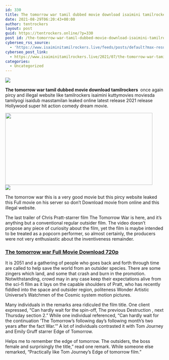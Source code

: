 ```yaml
---
id: 330
title: The tomorrow war tamil dubbed movie download isaimini tamilrockers kuttymovies moviesda tamilyogi isaidub
date: 2021-08-29T06:20:43+00:00
author: tentrockers
layout: post
guid: https://tentrockers.online/?p=330
post id: /the-tomorrow-war-tamil-dubbed-movie-download-isaimini-tamilrockers-kuttymovies-moviesda-tamilyogi-isaidub/
cyberseo_rss_source:
  - 'https://www.isaiminitamilrockers.live/feeds/posts/default?max-results=150&start-index=1'
cyberseo_post_link:
  - https://www.isaiminitamilrockers.live/2021/07/the-tomorrow-war-tamil-dubbed-movie.html
categories:
  - Uncategorized
---
```

<div class="media_block">
  <img src="https://1.bp.blogspot.com/-mQOh1yj4FMM/YN5-R6yoPwI/AAAAAAAAA-w/pojBl1BDQ0M1YV7XxXslDk-99wM-5c-5wCLcBGAsYHQ/s72-w468-h229-c/The-Tomorrow-War-Movie.jpg" class="media_thumbnail" />
</div>

<meta content="The tomorrow war tamil dubbed movie download tamilrockers&nbsp; once again pircy and illegal website like tamilrockers isaimini kuttymovies movie..." name="twitter:description" />

  


<center>
</center>

**The tomorrow war tamil dubbed movie download tamilrockers&nbsp;** once again pircy and illegal website like tamilrockers isaimini kuttymovies moviesda tamilyogi isaidub masstamilan leaked online latest release 2021 release Hollywood super hit action comedy dream movie.

<div class="separator">
  <a href="https://1.bp.blogspot.com/-mQOh1yj4FMM/YN5-R6yoPwI/AAAAAAAAA-w/pojBl1BDQ0M1YV7XxXslDk-99wM-5c-5wCLcBGAsYHQ/s640/The-Tomorrow-War-Movie.jpg"><img loading="lazy" border="0" data-original-height="360" data-original-width="640" height="229" src="https://1.bp.blogspot.com/-mQOh1yj4FMM/YN5-R6yoPwI/AAAAAAAAA-w/pojBl1BDQ0M1YV7XxXslDk-99wM-5c-5wCLcBGAsYHQ/w468-h229/The-Tomorrow-War-Movie.jpg" width="468" /></a>
</div>



<div class="separator">
  <a href="https://www.tamilrockers.co.nz/the-tomorrow-war-tamil-dubbed-movie-download-tamilrockers/"><img border="0" data-original-height="250" data-original-width="300" src="https://1.bp.blogspot.com/-nfbzYVobUik/YMlpOerzdgI/AAAAAAAAA3Y/aAupsOUs_WMY6Lv7R1OtZhI6OqaRh-YAwCPcBGAYYCw/s0/e854879156f0849f3d27a89db88ed039.png" /></a>
</div>

The tomorrow war this is a very good movie but this pircy website leaked this Full movie on his server so don’t Download movie from online and this illegal website.

The last trailer of Chris Pratt-starrer film The Tomorrow War is here, and it’s anything but a conventional regular outsider film. The video doesn’t propose any piece of curiosity about the film, yet the film is maybe intended to be treated as a popcorn performer, so almost certainly, the producers were not very enthusiastic about the inventiveness remainder.

### [**The tomorrow war Full Movie Download 720p**](https://www.tamilrockers.co.nz/the-tomorrow-war-full-movie-download-in-isaimini/)

It is 2051 and a gathering of people who goes back and forth through time are called to help save the world from an outsider species. There are some zingers which land, and some that crash and burn in the promotion. Notwithstanding, crowd may in any case keep their expectations alive from the sci-fi film as it lays on the capable shoulders of Pratt, who has recently fiddled into the space and outsider region, politeness Wonder Artistic Universe’s Watchmen of the Cosmic system motion pictures.

Many individuals in the remarks area ridiculed the film title. One client expressed, “Can hardly wait for the spin-off, The previous Destruction , next Thursday section 2.” While one individual referenced, “Can hardly wait for the continuation ‘The Tomorrow’s following day’s following month’s two years after the fact War.&#8217;” A lot of individuals contrasted it with Tom Journey and Emily Gruff starrer Edge of Tomorrow.

Helps me to remember the edge of tomorrow. The outsiders, the boss female and surprisingly the title,” read one remark. While someone else remarked, “Practically like Tom Journey’s Edge of tomorrow film.”

<center>
</center>